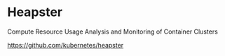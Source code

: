 # Heapster

Compute Resource Usage Analysis and Monitoring of Container Clusters

https://github.com/kubernetes/heapster
